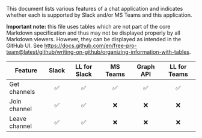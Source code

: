 
This document lists various features of a chat application and indicates whether each is supported by Slack and/or MS Teams and this application.

**Important note:** this file uses tables which are not part of the core Markdown specification and thus may not be displayed properly by all Markdown viewers.  However, they can be displayed as intended in the GitHub UI.  See https://docs.github.com/en/free-pro-team@latest/github/writing-on-github/organizing-information-with-tables.


| Feature         | Slack              | LL for Slack       | MS Teams           | Graph API          | LL for Teams       |
| --------------- | :----------------: | :----------------: | :----------------: | :----------------: | :----------------: |
| Get channels    | :white_check_mark: | :white_check_mark: | :white_check_mark: | :white_check_mark: | :white_check_mark: |
| Join channel    | :white_check_mark: | :white_check_mark: | :x:                | :x:                | :x:                |
| Leave channel   | :white_check_mark: | :white_check_mark: | :x:                | :x:                | :x:                |

